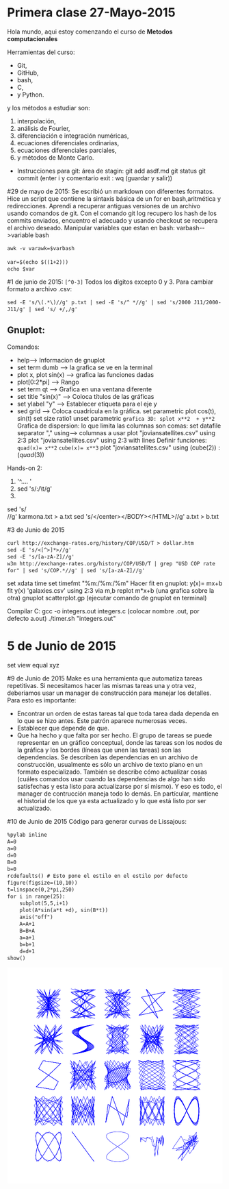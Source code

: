 # Primera clase 27-Mayo-2015
Hola mundo, aqui estoy comenzando el curso de **Metodos computacionales**

Herramientas del curso:
+ Git,
+ GitHub,
+ bash,
+ C,
+ y Python.

y los métodos a estudiar son:

1. interpolación,
2. análisis de Fourier,
3. diferenciación e integración numéricas,
4. ecuaciones diferenciales ordinarias,
5. ecuaciones diferenciales parciales,
6. y métodos de Monte Carlo.

- Instrucciones para git:
área de stagin: git add asdf.md
git status
git commit (enter i y comentario exit : wq (guardar y salir))

#29 de mayo de 2015:
Se escribió un markdown con diferentes formatos. Hice un script que contiene la sintaxis básica de un for en bash,aritmética y redirecciones. 
Aprendí a recuperar antiguas versiones de un archivo usando comandos de git. Con el comando git log recupero los hash de los commits enviados, encuentro el adecuado y usando checkout se recupera el archivo deseado.
Manipular variables que estan en bash: varbash-->variable bash
```
awk -v varawk=$varbash

var=$(echo $((1+2)))
echo $var
```

#1 de junio de 2015:
`[^0-3]` Todos los dígitos excepto 0 y 3.
Para cambiar formato a archivo .csv:
```
sed -E 's/\(.*\)//g' p.txt | sed -E 's/^ *//g' | sed 's/2000 J11/2000-J11/g' | sed 's/ +/,/g' 
```
## Gnuplot:
Comandos: 
+ help--> Informacion de gnuplot
+ set term dumb --> la grafica se ve en la terminal
+ plot x, plot sin(x) --> grafica las funciones dadas
+ plot[0:2*pi] --> Rango
+ set term qt --> Grafica en una ventana diferente
+ set title "sin(x)" --> Coloca títulos de las gráficas
+ set ylabel "y" --> Establecer etiqueta para el eje y
+ sed grid  --> Coloca cuadrícula en la gráfica.
set parametric
plot cos(t), sin(t)
set size ratio1
unset parametric
`grafica 3D: splot x**2  + y**2`
Grafica de dispersion: 
lo que limita las columnas son comas: 
set datafile separator ","
using--> columnas a usar
plot "joviansatellites.csv" using 2:3
plot "joviansatellites.csv" using 2:3 with lines
Definir funciones: 
`quad(x)= x**2`
`cube(x)= x**3`
plot "joviansatellites.csv" using (cube($2)):(quad($3))

Hands-on 2:
1. '^.... '
2. sed 's/:/\t/g'
3. 
sed 's/<BR>//g' karmona.txt > a.txt
sed 's/<\/center><\/BODY><\/HTML>//g' a.txt >  b.txt

#3 de Junio de 2015

```
curl http://exchange-rates.org/history/COP/USD/T > dollar.htm
sed -E 's/<[^>]*>//g'
sed -E 's/[a-zA-Z]//g'
w3m http://exchange-rates.org/history/COP/USD/T | grep "USD COP rate for" | sed 's/COP.*//g' | sed 's/[a-zA-Z]//g'
```
set xdata time 
set timefmt "%m:/%m:/%m"
Hacer fit en gnuplot:
y(x)= mx+b
fit y(x) 'galaxies.csv' using 2:3 via m,b
replot m*x+b (una grafica sobre la otra)
gnuplot scatterplot.gp (ejecutar comando de gnuplot en terminal)

Compilar C:
gcc -o integers.out integers.c (colocar nombre .out, por defecto a.out)
./timer.sh "integers.out"

# 5 de Junio de 2015
set view equal xyz

#9 de Junio de 2015
Make es una herramienta que automatiza tareas repetitivas. Si necesitamos hacer las mismas tareas una y otra vez, deberiamos usar un manager de construcción para manejar los detalles. Para esto es importante:
+ Encontrar un orden de estas tareas tal que toda tarea dada dependa en lo que se hizo antes. Este patrón aparece numerosas veces.
+ Establecer que depende de que.
+ Que ha hecho y que falta por ser hecho.
El grupo de tareas se puede representar en un gráfico conceptual, donde las tareas son los nodos de la gráfica y los bordes (líneas que unen las tareas) son las dependencias. Se describen las dependencias en un archivo de construcción, usualmente es sólo un archivo de texto plano en un formato especializado. También se describe cómo actualizar cosas (cuáles comandos usar cuando las dependencias de algo han sido satisfechas y esta listo para actualizarse por sí mismo). Y eso es todo, el manager de contrucción maneja todo lo demás. En partícular, mantiene el historial de los que ya esta actualizado y lo que está listo por ser actualizado.

#10 de Junio de 2015
Código para generar curvas de Lissajous: 

```
%pylab inline
A=0
a=0
d=0
B=0
b=0
rcdefaults() # Esto pone el estilo en el estilo por defecto
figure(figsize=(10,10))
t=linspace(0,2*pi,250)
for i in range(25):
    subplot(5,5,i+1)
    plot(A*sin(a*t +d), sin(B*t))
    axis("off")
    A=A+1
    B=B+A
    a=a+1
    b=b+1
    d=d+1
show()
```
![alt tag](https://github.com/JimenaGonzalez/MC/blob/master/Lissajous.png)
